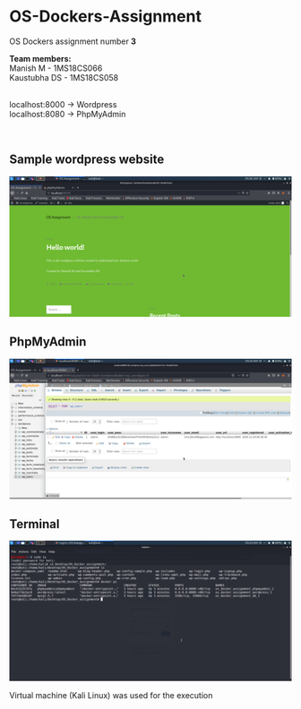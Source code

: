 # OS-Dockers-Assignment

OS Dockers assignment number <b>3</b>

<b>Team members:</b><br>
Manish M - 1MS18CS066<br>
Kaustubha DS - 1MS18CS058<br>
<br>

localhost:8000 -> Wordpress<br>
localhost:8080 -> PhpMyAdmin

<br>

<h2> Sample wordpress website </h2>

![Wordpress Website](Images/p2.png) <br>

<h2> PhpMyAdmin </h2>

![PhpMyAdmin](Images/p3.png) <br>

<h2> Terminal </h2>

![Terminal](Images/p1.png)

Virtual machine (Kali Linux) was used for the execution





